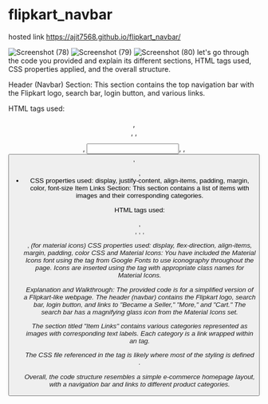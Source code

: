 # flipkart_navbar
hosted link 
 https://ajit7568.github.io/flipkart_navbar/
 
![Screenshot (78)](https://github.com/ajit7568/flipkart_navbar/assets/104454960/21ffc787-b3af-4b9d-ae9a-5998de07275a)
![Screenshot (79)](https://github.com/ajit7568/flipkart_navbar/assets/104454960/2170c676-5135-4b13-89cf-f4a2c20b6ad6)
![Screenshot (80)](https://github.com/ajit7568/flipkart_navbar/assets/104454960/21282f85-e6a9-494d-91d1-3309825014b1)
let's go through the code you provided and explain its different sections, HTML tags used, CSS properties applied, and the overall structure.

Header (Navbar) Section:
This section contains the top navigation bar with the Flipkart logo, search bar, login button, and various links.

HTML tags used: <header>, <div>, <img>, <p>, <input>, <span>, <button>, <ul>, <li>
CSS properties used: display, justify-content, align-items, padding, margin, color, font-size
Item Links Section:
This section contains a list of items with images and their corresponding categories.

HTML tags used: <section>, <div>, <a>, <img>, <p>, <i> (for material icons)
CSS properties used: display, flex-direction, align-items, margin, padding, color
CSS and Material Icons:
You have included the Material Icons font using the <link> tag from Google Fonts to use iconography throughout the page. Icons are inserted using the <i> tag with appropriate class names for Material Icons.

Explanation and Walkthrough:
The provided code is for a simplified version of a Flipkart-like webpage. The header (navbar) contains the Flipkart logo, search bar, login button, and links to "Became a Seller," "More," and "Cart." The search bar has a magnifying glass icon from the Material Icons set.

The section titled "Item Links" contains various categories represented as images with corresponding text labels. Each category is a link wrapped within an <a> tag.

The CSS file referenced in the <link> tag is likely where most of the styling is defined .

Overall, the code structure resembles a simple e-commerce homepage layout, with a navigation bar and links to different product categories.
